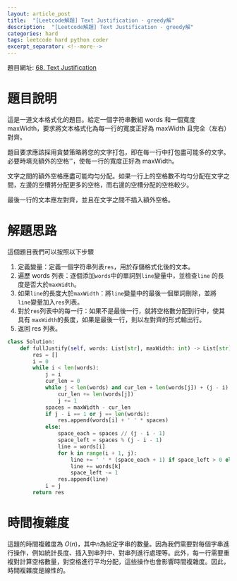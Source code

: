 ```yaml
---
layout: article_post
title:  "[Leetcode解題] Text Justification - greedy解"
description:  "[Leetcode解題] Text Justification - greedy解"
categories: hard
tags: leetcode hard python coder
excerpt_separator: <!--more-->
---
```


<!--more-->

題目網址: [68. Text Justification](https://leetcode.com/problems/text-justification/)

# 題目說明

這是一道文本格式化的題目。給定一個字符串數組 words 和一個寬度 maxWidth，要求將文本格式化為每一行的寬度正好為 maxWidth 且完全（左右）對齊。

題目要求應該採用貪婪策略將您的文字打包，即在每一行中打包盡可能多的文字。必要時填充額外的空格''，使每一行的寬度正好為 maxWidth。

文字之間的額外空格應盡可能均勻分配。如果一行上的空格數不均勻分配在文字之間，左邊的空槽將分配更多的空格，而右邊的空槽分配的空格較少。

最後一行的文本應左對齊，並且在文字之間不插入額外空格。

# 解題思路

這個題目我們可以按照以下步驟

1. 定義變量：定義一個字符串列表`res`，用於存儲格式化後的文本。
2. 遍歷 words 列表：逐個添加`words`中的單詞到`line`變量中，並檢查`line` 的長度是否大於`maxWidth`。
3. 如果`line`的長度大於`maxWidth`：將`line`變量中的最後一個單詞刪除，並將 `line`變量加入`res`列表。
4. 對於`res`列表中的每一行：如果不是最後一行，就將空格數分配到行中，使其具有 `maxWidth`的長度，如果是最後一行，則以左對齊的形式輸出行。
5. 返回 res 列表。

```python
class Solution:
    def fullJustify(self, words: List[str], maxWidth: int) -> List[str]:
        res = []
        i = 0
        while i < len(words):
            j = i
            cur_len = 0
            while j < len(words) and cur_len + len(words[j]) + (j - i) <= maxWidth:
                cur_len += len(words[j])
                j += 1
            spaces = maxWidth - cur_len
            if j - i == 1 or j == len(words):
                res.append(words[i] + ' ' * spaces)
            else:
                space_each = spaces // (j - i - 1)
                space_left = spaces % (j - i - 1)
                line = words[i]
                for k in range(i + 1, j):
                    line += ' ' * (space_each + 1) if space_left > 0 else ' ' * space_each
                    line += words[k]
                    space_left -= 1
                res.append(line)
            i = j
        return res
```

# 時間複雜度

這題的時間複雜度為 $O(n)$，其中$n$為給定字串的數量。因為我們需要對每個字串進行操作，例如統計長度、插入到串列中、對串列進行處理等。此外，每一行需要重複對計算空格數量，對空格進行平均分配，這些操作也會影響時間複雜度。因此，時間複雜度是線性的。
